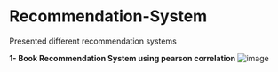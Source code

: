 # Recommendation-System

Presented different recommendation systems

**1- Book Recommendation System using pearson correlation**
![image](https://user-images.githubusercontent.com/85283934/132124036-aa1baf6c-7f96-49bb-b2da-8ed24b13f6a0.png)
